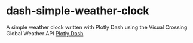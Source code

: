 # dash-simple-weather-clock
A simple weather clock written with Plotly Dash using the Visual Crossing Global Weather API
[Plotly Dash](https://plotly.com/dash/)
